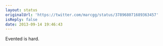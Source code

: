 ```yaml
---
layout: status
originalUrl: 'https://twitter.com/marcgg/status/378968071689363457'
isReply: false
date: 2013-09-14 19:46:43
---
```


Evented is hard.
